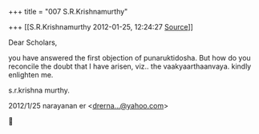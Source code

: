 +++
title = "007 S.R.Krishnamurthy"

+++
[[S.R.Krishnamurthy	2012-01-25, 12:24:27 [Source](https://groups.google.com/g/bvparishat/c/zS23nECkDwY)]]



Dear Scholars,



you have answered the first objection of punaruktidosha. But how do you reconcile the doubt that I have arisen, viz.. the vaakyaarthaanvaya. kindly enlighten me.



s.r.krishna murthy.  
  

2012/1/25 narayanan er \<[drerna...@yahoo.com]()\>



